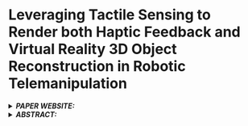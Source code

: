 # Leveraging Tactile Sensing to Render both Haptic Feedback and Virtual Reality 3D Object Reconstruction in Robotic Telemanipulation


<details>
<summary><strong><em> PAPER WEBSITE:</em></strong></summary>

<div style="background-color: #f2f2f2; padding: 10px;">
https://arq-crisp.github.io/DexSkills/
</div>
</details>

<details>
<summary><strong><em>ABSTRACT:</em></strong></summary>

<div style="background-color: #f2f2f2; padding: 10px; text-align: justify;">
Dexterous robotic manipulator teleoperation is widely used in many applications, either where it is convenient to keep the human inside the control loop, or to train advanced robot agents. So far, this technology has been used in combination with camera systems with remarkable success. On the other hand, only a limited number of studies have focused on leveraging the haptic feedback from tactile sensors with in those contexts where camera based system fail e.g. due to self-occlusions or poor light conditions such as due to smoke. In this study, we demonstrate the feasibility of accomplishing precise pick-and-place teleoperation tasks without the use of cameras by conducting experiments in real-world scenarios for a blindfolded user wearing a virtual reality (VR) headset. This is achieved by leveraging the capabilities offered by tactile sensors to reconstruct objects in VR and provide haptic feedback to the human teleoperator's hand.



</details>

</div>
</details>
